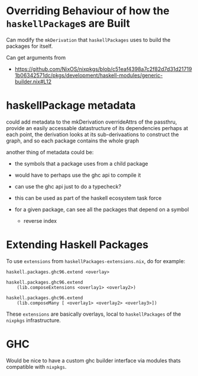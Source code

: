 # Overriding Behaviour of how the `haskellPackage`s are Built

Can modify the `mkDerivation` that `haskellPackages` uses to build the packages for itself.

Can get arguments from
- https://github.com/NixOS/nixpkgs/blob/c51eaf4398a7c2f82d7d31d217191b06342571dc/pkgs/development/haskell-modules/generic-builder.nix#L12

# haskellPackage metadata
could add metadata to the mkDerivation
overrideAttrs of the passthru, provide an easily accessable
datastructure of its dependencies
perhaps at each point, the derivation looks at its sub-derivaations
to construct the graph, and so each package contains the whole graph

another thing of metadata could be:
- the symbols that a package uses from a child package
- would have to perhaps use the ghc api to compile it
- can use the ghc api just to do a typecheck?

- this can be used as part of the haskell ecosystem task force

- for a given package, can see all the packages that depend on a symbol
  - reverse index


# Extending Haskell Packages
To use `extensions` from `haskellPackages-extensions.nix`, do for example:
``` 
haskell.packages.ghc96.extend <overlay>

haskell.packages.ghc96.extend 
	(lib.composeExtensions <overlay1> <overlay2>)
	
haskell.packages.ghc96.extend 
	(lib.composeMany [ <overlay1> <overlay2> <overlay3>])
```

These `extensions` are basically overlays, local to `haskellPackages` of the `nixpkgs` infrastructure.


# GHC 
Would be nice to have a custom ghc builder interface via modules thats compatible with `nixpkgs`.

